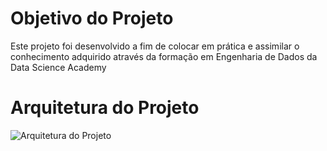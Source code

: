 # Objetivo do Projeto

Este projeto foi desenvolvido a fim de colocar em prática e assimilar o conhecimento adquirido através da formação em Engenharia de Dados da Data Science Academy

# Arquitetura do Projeto

![Arquitetura do Projeto]("C:\Users\jonna\Downloads\Projetos\BigQuery_Airbyte\Scripts\Projeto_Airbyte_BigQuery\images\arquitetura_projeto.png")
